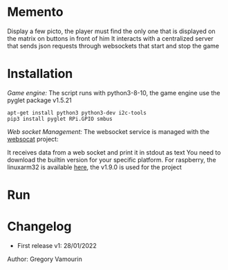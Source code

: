 # Memento 


Display a few picto, the player must find the only one that is displayed on the matrix on buttons in front of him
It interacts with a centralized server that sends json requests through websockets that start and stop the game

# Installation 

*Game engine:*
The script runs with python3-8-10, the game engine use the pyglet package v1.5.21

````
apt-get install python3 python3-dev i2c-tools
pip3 install pyglet RPi.GPIO smbus
````

*Web socket Management:*
The websocket service is managed with the [websocat][2] project: 

It receives data from a web socket and print it in stdout as text
You need to download the builtin version for your specific platform.
For raspberry, the linuxarm32 is available [here][1], the v1.9.0 is used for the project


# Run 

# Changelog

* First release v1: 28/01/2022


Author: Gregory Vamourin 

[1]: https://github.com/vi/websocat/releases/download/v1.9.0/websocat_linuxarm32
[2]: https://github.com/vi/websocat/releases
